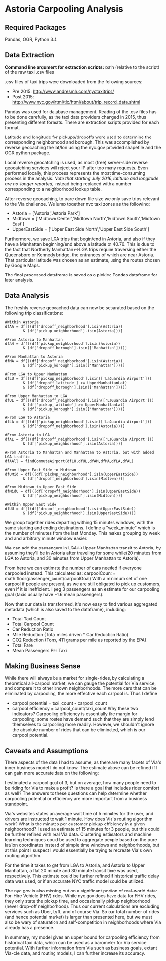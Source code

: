 Astoria Carpooling Analysis
==============

Required Packages
--------------
Pandas, OGR, Python 3.4

Data Extraction
--------------
**Command line argument for extraction scripts:** path (relative to the script) of the raw taxi .csv files

.csv files of taxi trips were downloaded from the following sources:
- Pre 2015: http://www.andresmh.com/nyctaxitrips/
- Post 2015: http://www.nyc.gov/html/tlc/html/about/trip_record_data.shtml 

Pandas was used for database management. Reading of the .csv files has to be done carefully, as the taxi data providers changed in 2015, thus presenting different formats. There are extraction scripts provided for each format.

Latitude and longitude for pickups/dropoffs were used to determine the corresponding neighborhood and borough. This was accomplished by reverse geocaching the lat/lon using the nyc.gov provided shapefile and the OGR python package.

Local reverse geocatching is used, as most (free) server-side reverse geocatching services will reject your IP after too many requests. Even performed locally, this process represents the most time-consuming process in the analysis.
*Note that starting July 2016, latitude and longitude are no-longer reported,* instead being replaced with a number corresponding to a neighborhood lookup table.

After reverse geocaching, to pare down file size we only save trips relevant to the Via challenge. We lump together nyc taxi zones as the following:
- Astoria = ['Astoria','Astoria Park']
- Midtown = ['Midtown Center','Midtown North','Midtown South','Midtown East']
- UpperEastSide = ['Upper East Side North','Upper East Side South']

Furthermore, we save LGA trips that begin/end in Astoria, and also if they have a Manhattan beginning/end above a latitude of 40.76. This is due to the fact that Northerly Manhattan<->LGA trips require traversing either the Queensboro or Kennedy bridge, the entrances of which are near Astoria. That particular latitude was chosen as an estimate, using the routes chosen by Google Maps.

The final processed dataframe is saved as a pickled Pandas dataframe for later analysis. 

Data Analysis
--------------

The freshly reverse geocached data can now be separated based on the following trip classifications:
    
    #Within Astoria
    dfAA = df[((df['dropoff_neighborhood'].isin(Astoria))  
            & (df['pickup_neighborhood'].isin(Astoria)))] 
    
    #From Astoria to Manhattan
    dfAM = df[((df['pickup_neighborhood'].isin(Astoria)) 
            & (df['dropoff_borough'].isin(['Manhattan'])))] 
    
    #From Manhattan to Astoria 
    dfMA = df[((df['dropoff_neighborhood'].isin(Astoria)) 
            & (df['pickup_borough'].isin(['Manhattan'])))]       
    
    #From LGA to Upper Manhattan
    dfLU = df[((df['pickup_neighborhood'].isin(['LaGuardia Airport']))  
            & (df['dropoff_latitude'] >= UpperManhattanLat)
            & (df['dropoff_borough'].isin(['Manhattan'])))]
    
    #From Upper Manhattan to LGA
    dfUL = df[((df['dropoff_neighborhood'].isin(['LaGuardia Airport'])) 
            & (df['pickup_latitude'] >= UpperManhattanLat)
            & (df['pickup_borough'].isin(['Manhattan'])))]
        
    #From LGA to Astoria  
    dfLA = df[((df['pickup_neighborhood'].isin(['LaGuardia Airport']))  
            & (df['dropoff_neighborhood'].isin(Astoria)))] 

    #From Astoria to LGA
    dfAL = df[((df['dropoff_neighborhood'].isin(['LaGuardia Airport'])) 
            & (df['pickup_neighborhood'].isin(Astoria)))]
    
    #From Astoria to Manhattan and Manhattan to Astoria, but with added LGA traffic
    dfAAll = findCommuteAirport(dfLU,dfUL,dfAM,dfMA,dfLA,dfAL) 

    #From Upper East Side to Midtown
    dfUMid = df[((df['pickup_neighborhood'].isin(UpperEastSide)) 
            & (df['dropoff_neighborhood'].isin(Midtown)))] 
        
    #From Midtown to Upper East Side 
    dfMidU = df[((df['dropoff_neighborhood'].isin(UpperEastSide))  
            & (df['pickup_neighborhood'].isin(Midtown)))] 
         
    #Within Upper East Side
    dfUU = df[((df['dropoff_neighborhood'].isin(UpperEastSide))  
            & (df['pickup_neighborhood'].isin(UpperEastSide)))]

We group together rides departing withing 15 minutes windows, with the same starting and ending destinations. I define a "week_minute" which is the number of minutes from the last Monday. This makes grouping by week and and arbitrary minute window easier.

We can add the passengers in LGA<->Upper Manhattan transit to Astoria, by assuming they'll be in Astoria after traveling for some while(20 minutes from LGA to Astoria, and 30 minutes from Upper Manhattan to Astoria).

From here we can estimate the number of cars needed if everyone carpooled instead. This calculated as:
    carpoolCount = math.floor(passenger_count/carpoolGoal)
With a minimum set of one carpool if people are present, as we are still obligated to pick up customers, even if it is inefficient. I peg 3 passengers as an estimate for our carpooling goal (taxis usually have ~1.6 mean passengers).

Now that our data is transformed, it's now easy to find various aggregated metadata (which is also saved to the dataframe), including:
- Total Taxi Count
- Total Carpool Count
- Car Reduction Ratio
- Mile Reduction (Total miles driven * Car Reduction Ratio)
- CO2 Reduction (Tons, 411 grams per mile as reported by the EPA)
- Total Fare
- Mean Passengers Per Taxi

Making Business Sense
--------------

While there will always be a market for single-rides, by calculating a theoretical all-carpool market, we can gauge the potential for Via service, and compare it to other known neighborhoods. The more cars that can be eliminated by carpooling, the more effective each carpool is. Thus I define 
- carpool potential = taxi_count - carpool_count
- carpool efficiency =  carpool_count/taxi_count
Why these two indicators? Carpooling efficiency is essentially the margin for carpooling; some routes have demand such that they are simply lend themselves to carpooling more readily. However, we shouldn't ignore the absolute number of rides that can be eliminated, which is our carpool potential. 

Caveats and Assumptions
--------------

There aspects of the data I had to assume, as there are many facets of Via's inner business model I do not know. The estimate above can be refined if I can gain more accurate data on the following:

I estimated a carpool goal of 3, but on average, how many people need to be riding for Via to make a profit? Is there a goal that includes rider comfort as well? The answers to these questions can help determine whether carpooling potential or efficiency are more important from a business standpoint.

Via's websites states an average wait time of 5 minutes for the user, and drivers are instructed to wait 1 minute. How does Via's routing algorithm work? What is the minutes per customer pickup efficiency in a given neighborhood? I used an estimate of 15 minutes for 3 people, but this could be further refined with real Via data. Clustering estimators and machine learning techniques could be used to aggregate people based on the pure lat/lon coordinates instead of simple time windows and neighborhoods, but at this point I suspect I would essentially be trying to recreate Via's own routing algorithm.

For the time it takes to get from LGA to Astoria, and Astoria to Upper Manhattan, a flat 20 minute and 30 minute transit time was used, respectively. This estimate could be further refined if historical traffic delay data was used, or if an accurate NYC traffic model could be utilized.

The nyc.gov is also missing out on a significant portion of real-world data: For-Hire Vehicle (FHV) rides. While nyc.gov does have data for FHV rides, they only state the pickup time, and occasionally pickup neighborhood (never drop-off neighborhood). Thus our current calculations are excluding services such as Uber, Lyft, and of course Via. So our total number of rides (and hence potential market) is larger than presented here, but we must also be wary of saturation and self-competition in neighborhoods where Via already has a presence.

In summary, my model gives an upper bound for carpooling efficiency from historical taxi data, which can be used as a barometer for Via service potential. With further information from Via such as business goals, extant Via-cle data, and routing models, I can further increase its accuracy. 